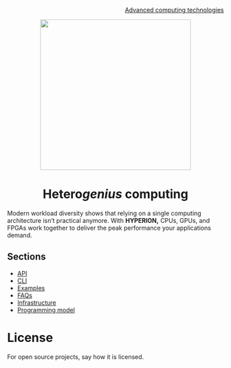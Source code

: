 <p align="right">
<a href="https://github.com/oreol-ag/oreol-web#--advanced-computing-technologies">Advanced computing technologies</a>
</p>

<p align="center">
<img src="https://github.com/oreol-ag/hyperion/blob/main/Hyperion-removebg.png" align="center" width="350">
</p>

<h1 align="center">
Hetero<i>genius</i> computing
</h1>

Modern workload diversity shows that relying on a single computing architecture isn’t practical anymore. With **HYPERION,** CPUs, GPUs, and FPGAs work together to deliver the peak performance your applications demand.

## Sections
* [API]()
* [CLI]()
* [Examples]()
* [FAQs](./faqs.md)
* [Infrastructure]()
* [Programming model]()

# License
For open source projects, say how it is licensed.